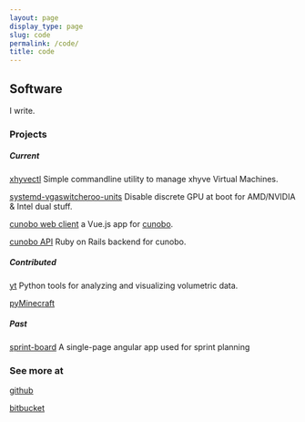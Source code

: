 ```yaml
---
layout: page
display_type: page
slug: code
permalink: /code/
title: code
---
```


## Software

I write.

### Projects

##### Current

<i class="devicon-c-plain colored"></i> <a href="https://github.com/0x414A/xhyvectl">xhyvectl</a>
Simple commandline utility to manage xhyve Virtual Machines.

<i class="devicon-linux-plain colored"></i> <a href="https://github.com/0x414A/systemd-vgaswitcheroo-units">systemd-vgaswitcheroo-units</a>
Disable discrete GPU at boot for AMD/NVIDIA & Intel dual stuff.

<i class="devicon-javascript-plain"></i> <a href="https://github.com/cunobo/client">cunobo web client</a> 
a Vue.js app for [cunobo](https://cunobo.org).

<i class="devicon-rails-plain colored"></i> <a href="https://github.com/cunobo/api">cunobo API</a>
Ruby on Rails backend for cunobo.

##### Contributed

<i class="devicon-python-plain colored"></i> <a href="https://bitbucket.org/yt_analysis/yt">yt</a>
Python tools for analyzing and visualizing volumetric data.

<i class="devicon-python-plain"></i> <a href="https://bitbucket.org/0x414A/pyMinecraft">pyMinecraft</a>

##### Past

<i class="devicon-angularjs-plain colored"></i> <a href="https://github.com/0x414A/sprint-board">sprint-board</a>
A single-page angular app used for sprint planning 


### See more at 

<i class="fa fa-github" aria-hidden="true"></i> [github](https://github.com/0x414A)

<i class="fa fa-bitbucket" aria-hidden="true"></i> [bitbucket](https://bitbucket.org/0x414A)


